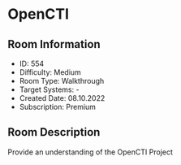﻿# OpenCTI

## Room Information
- ID: 554
- Difficulty: Medium
- Room Type: Walkthrough
- Target Systems: -
- Created Date: 08.10.2022
- Subscription: Premium

## Room Description
Provide an understanding of the OpenCTI Project
